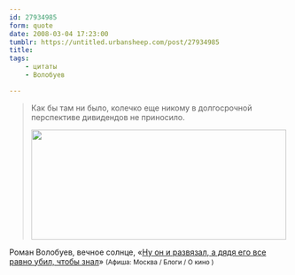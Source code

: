 ```yaml
---
id: 27934985
form: quote
date: 2008-03-04 17:23:00
tumblr: https://untitled.urbansheep.com/post/27934985
title: 
tags:
    - цитаты
    - Волобуев

---
```


<blockquote>
<p>Как бы там ни было, колечко еще никому в долгосрочной перспективе дивидендов не приносило.</p>
<img src="http://pics.livejournal.com/urbansheep/pic/000h64e5" width="460" height="199"/>
</blockquote>

Роман Волобуев, вечное солнце, «<a href="http://www.afisha.ru/blogcomments/1147/page1/">Ну он и развязал, а дядя его все равно убил, чтобы знал</a>» <small>(Афиша: Москва / Блоги / О кино )</small>
